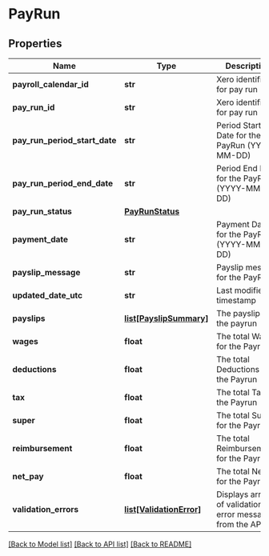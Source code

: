 # PayRun

## Properties
Name | Type | Description | Notes
------------ | ------------- | ------------- | -------------
**payroll_calendar_id** | **str** | Xero identifier for pay run | 
**pay_run_id** | **str** | Xero identifier for pay run | [optional] 
**pay_run_period_start_date** | **str** | Period Start Date for the PayRun (YYYY-MM-DD) | [optional] 
**pay_run_period_end_date** | **str** | Period End Date for the PayRun (YYYY-MM-DD) | [optional] 
**pay_run_status** | [**PayRunStatus**](PayRunStatus.md) |  | [optional] 
**payment_date** | **str** | Payment Date for the PayRun (YYYY-MM-DD) | [optional] 
**payslip_message** | **str** | Payslip message for the PayRun | [optional] 
**updated_date_utc** | **str** | Last modified timestamp | [optional] 
**payslips** | [**list[PayslipSummary]**](PayslipSummary.md) | The payslips in the payrun | [optional] 
**wages** | **float** | The total Wages for the Payrun | [optional] 
**deductions** | **float** | The total Deductions for the Payrun | [optional] 
**tax** | **float** | The total Tax for the Payrun | [optional] 
**super** | **float** | The total Super for the Payrun | [optional] 
**reimbursement** | **float** | The total Reimbursements for the Payrun | [optional] 
**net_pay** | **float** | The total NetPay for the Payrun | [optional] 
**validation_errors** | [**list[ValidationError]**](ValidationError.md) | Displays array of validation error messages from the API | [optional] 

[[Back to Model list]](../README.md#documentation-for-models) [[Back to API list]](../README.md#documentation-for-api-endpoints) [[Back to README]](../README.md)


